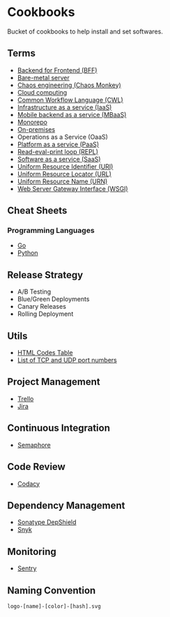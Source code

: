 # Cookbooks

Bucket of cookbooks to help install and set softwares.

## Terms

- [Backend for Frontend (BFF)](https://samnewman.io/patterns/architectural/bff/)
- [Bare-metal server](https://en.wikipedia.org/wiki/Bare-metal_server)
- [Chaos engineering (Chaos Monkey)](https://en.wikipedia.org/wiki/Chaos_engineering)
- [Cloud computing](https://en.wikipedia.org/wiki/Cloud_computing)
- [Common Workflow Language (CWL)](https://www.commonwl.org/)
- [Infrastructure as a service (IaaS)](https://en.wikipedia.org/wiki/Infrastructure_as_a_service)
- [Mobile backend as a service (MBaaS)](https://en.wikipedia.org/wiki/Mobile_backend_as_a_service)
- [Monorepo](https://en.wikipedia.org/wiki/Monorepo)
- [On-premises](https://en.wikipedia.org/wiki/On-premises_software)
- Operations as a Service (OaaS)
- [Platform as a service (PaaS)](https://en.wikipedia.org/wiki/Platform_as_a_service)
- [Read-eval-print loop (REPL)](https://en.wikipedia.org/wiki/Read-eval-print_loop)
- [Software as a service (SaaS)](https://en.wikipedia.org/wiki/Software_as_a_service)
- [Uniform Resource Identifier (URI)](https://en.wikipedia.org/wiki/Uniform_resource_identifier)
- [Uniform Resource Locator (URL)](https://en.wikipedia.org/wiki/Uniform_resource_locator)
- [Uniform Resource Name (URN)](https://en.wikipedia.org/wiki/Uniform_resource_name)
- [Web Server Gateway Interface (WSGI)](https://en.wikipedia.org/wiki/Web_Server_Gateway_Interface)

## Cheat Sheets

### Programming Languages

- [Go](https://github.com/a8m/go-lang-cheat-sheet)
- [Python](https://github.com/gto76/python-cheatsheet)

## Release Strategy

- A/B Testing
- Blue/Green Deployments
- Canary Releases
- Rolling Deployment

## Utils

- [HTML Codes Table](https://www.ascii.cl/htmlcodes.htm)
- [List of TCP and UDP port numbers](https://en.wikipedia.org/wiki/List_of_TCP_and_UDP_port_numbers)

## Project Management

- [Trello](https://trello.com)
- [Jira](https://atlassian.com/software/jira)

## Continuous Integration

- [Semaphore](https://semaphoreci.com/)

## Code Review

- [Codacy](https://www.codacy.com/)

## Dependency Management

- [Sonatype DepShield](https://community.sonatype.com/c/depshield)
- [Snyk](https://snyk.io/)

## Monitoring

- [Sentry](https://sentry.io)

## Naming Convention

```txt
logo-[name]-[color]-[hash].svg
```
